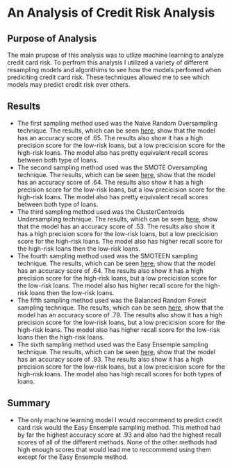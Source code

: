 # An Analysis of Credit Risk Analysis

## Purpose of Analysis
The main prupose of this analysis was to utlize machine learning to analyze credit card risk. To perfrom this analysis I utilized a variety of different resampling models and algorithims to see how the models perfomed when prediciting credit card risk. These techniques allowed me to see which models may predict credit risk over others. 

## Results
-  The first sampling method used was the Naive Random Oversampling technique. The results, which can be seen [here](https://github.com/jmerenstein/Credit_Risk_Analysis/blob/main/Naive%20Random%20Oversampling.png), show that the model has an accuracy score of .65. The results also show it has a high precision score for the low-risk loans, but a low precicision score for the high-risk loans. The model also has pretty equivalent recall scores between both type of loans.
-  The second sampling method used was the SMOTE Oversampling technique. The results, which can be seen [here](https://github.com/jmerenstein/Credit_Risk_Analysis/blob/main/SMOTE%20Oversampling.png), show that the model has an accuracy score of .64. The results also show it has a high precision score for the low-risk loans, but a low precicision score for the high-risk loans. The model also has pretty equivalent recall scores between both type of loans.
-  The third sampling method used was the ClusterCentroids Undersampling technique. The results, which can be seen [here](https://github.com/jmerenstein/Credit_Risk_Analysis/blob/main/ClusterCentroids%20Undersampling.png), show that the model has an accuracy score of .53. The results also show it has a high precision score for the low-risk loans, but a low precicision score for the high-risk loans. The model also has higher recall score for the high-risk loans then the low-risk loans.
-  The fourth sampling method used was the SMOTEEN sampling technique. The results, which can be seen [here](https://github.com/jmerenstein/Credit_Risk_Analysis/blob/main/SMOTEEN%20Sampling.png), show that the model has an accuracy score of .64. The results also show it has a high precision score for the high-risk loans, but a low precicision score for the low-risk loans. The model also has higher recall score for the high-risk loans then the low-risk loans.
-  The fifth sampling method used was the Balanced Random Forest sampling technique. The results, which can be seen [here](https://github.com/jmerenstein/Credit_Risk_Analysis/blob/main/Balanced%20Random%20Forrest%20Sampling.png), show that the model has an accuracy score of .79. The results also show it has a high precision score for the low-risk loans, but a low precicision score for the high-risk loans. The model also has higher recall score for the low-risk loans then the high-risk loans.
-  The sixth sampling method used was the Easy Ensemple sampling technique. The results, which can be seen [here](https://github.com/jmerenstein/Credit_Risk_Analysis/blob/main/Easy%20Ensemple%20Sampling.png), show that the model has an accuracy score of .93. The results also show it has a high precision score for the low-risk loans, but a low precicision score for the high-risk loans. The model also has high recall scores for both types of loans.

## Summary
- The only machine learning model I would reccommend to predict credit card risk would the Easy Ensemple sampling method. This method had by far the highest accuracy score at .93 and also had the highest recall scores of all of the different methods. None of the other methods had high enough scores that would lead me to reccommend using them except for the Easy Ensemple method. 


